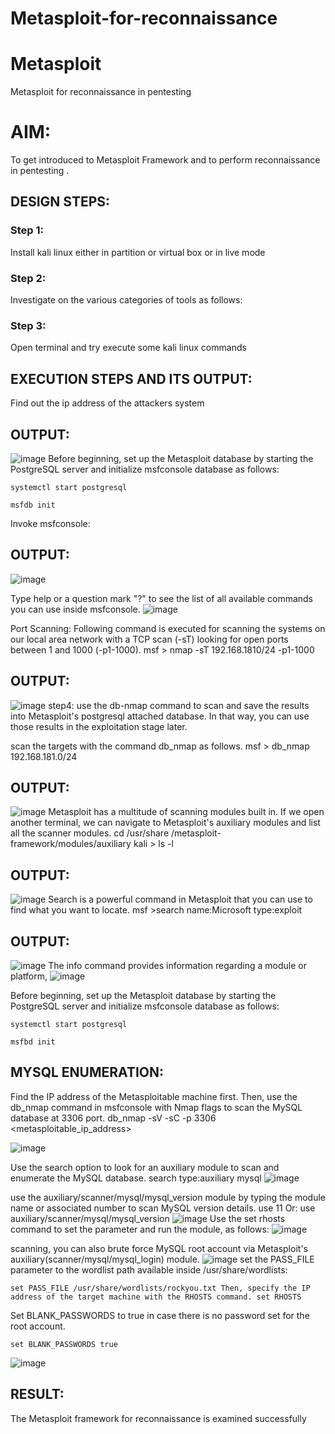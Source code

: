 # Metasploit-for-reconnaissance
# Metasploit
Metasploit for reconnaissance in pentesting

# AIM:

To get introduced to Metasploit Framework and to  perform reconnaissance  in pentesting .

## DESIGN STEPS:

### Step 1:

Install kali linux either in partition or virtual box or in live mode

### Step 2:

Investigate on the various categories of tools as follows:

### Step 3:

Open terminal and try execute some kali linux commands

## EXECUTION STEPS AND ITS OUTPUT:
Find out the ip address of the attackers system

## OUTPUT:
![image](https://github.com/user-attachments/assets/08373461-3432-4497-8dd5-af9fd8012488)
Before beginning, set up the Metasploit database by starting the PostgreSQL server and initialize msfconsole database as follows:
```
systemctl start postgresql
```
```
msfdb init
```
Invoke msfconsole:

## OUTPUT:
![image](https://github.com/user-attachments/assets/78fae7eb-60ec-4a1f-a2e2-21b987c4c965)

Type help or a question mark "?" to see the list of all available commands you can use inside msfconsole.
![image](https://github.com/user-attachments/assets/0ec26caf-b256-458b-a3f4-b006e4f21140)

Port Scanning: Following command is executed for scanning the systems on our local area network with a TCP scan (-sT) looking for open ports between 1 and 1000 (-p1-1000). msf > nmap -sT 192.168.1810/24 -p1-1000
## OUTPUT:
![image](https://github.com/user-attachments/assets/ef423142-a214-435d-bff5-ff2ffde003c0)
step4: use the db-nmap command to scan and save the results into Metasploit's postgresql attached database. In that way, you can use those results in the exploitation stage later.

scan the targets with the command db_nmap as follows. msf > db_nmap 192.168.181.0/24
## OUTPUT:
![image](https://github.com/user-attachments/assets/0dc3f1cf-4f95-4e2c-8899-f4fc3213a6d3)
Metasploit has a multitude of scanning modules built in. If we open another terminal, we can navigate to Metasploit's auxiliary modules and list all the scanner modules. cd /usr/share /metasploit-framework/modules/auxiliary kali > ls -l
## OUTPUT:
![image](https://github.com/user-attachments/assets/ac10db74-3ad8-49a1-9577-892081796c8c)
Search is a powerful command in Metasploit that you can use to find what you want to locate. msf >search name:Microsoft type:exploit
## OUTPUT:
![image](https://github.com/user-attachments/assets/67083f9e-264d-4061-909f-8347e45a359a)
The info command provides information regarding a module or platform,
![image](https://github.com/user-attachments/assets/154d7909-63f6-4ec5-bf91-4b5f3cfda26d)

Before beginning, set up the Metasploit database by starting the PostgreSQL server and initialize msfconsole database as follows:

```
systemctl start postgresql
```
```
msfbd init
```
## MYSQL ENUMERATION:

Find the IP address of the Metasploitable machine first. Then, use the db_nmap command in msfconsole with Nmap flags to scan the MySQL database at 3306 port. db_nmap -sV -sC -p 3306 <metasploitable_ip_address>

![image](https://github.com/user-attachments/assets/f3280cd4-94e1-402c-a23d-6101432c5e97)

Use the search option to look for an auxiliary module to scan and enumerate the MySQL database. search type:auxiliary mysql
![image](https://github.com/user-attachments/assets/cb6d6b12-7618-4fa2-8d07-de4d76bc30a6)

use the auxiliary/scanner/mysql/mysql_version module by typing the module name or associated number to scan MySQL version details. use 11 Or: use auxiliary/scanner/mysql/mysql_version
![image](https://github.com/user-attachments/assets/3f080265-c5db-4a61-be4e-a8b67a22beb8)
Use the set rhosts command to set the parameter and run the module, as follows:
![image](https://github.com/user-attachments/assets/9614ae88-9f97-4c60-920d-82df94ef0f54)

scanning, you can also brute force MySQL root account via Metasploit's auxiliary(scanner/mysql/mysql_login) module.
![image](https://github.com/user-attachments/assets/eca92adf-4a41-4101-bd05-37ded7b8dcdc)
set the PASS_FILE parameter to the wordlist path available inside /usr/share/wordlists:
```
set PASS_FILE /usr/share/wordlists/rockyou.txt Then, specify the IP address of the target machine with the RHOSTS command. set RHOSTS
```
Set BLANK_PASSWORDS to true in case there is no password set for the root account.
```
set BLANK_PASSWORDS true
```
![image](https://github.com/user-attachments/assets/845d97d1-98ec-46aa-82b5-421df6129632)



## RESULT:
The Metasploit framework for reconnaissance is  examined successfully
